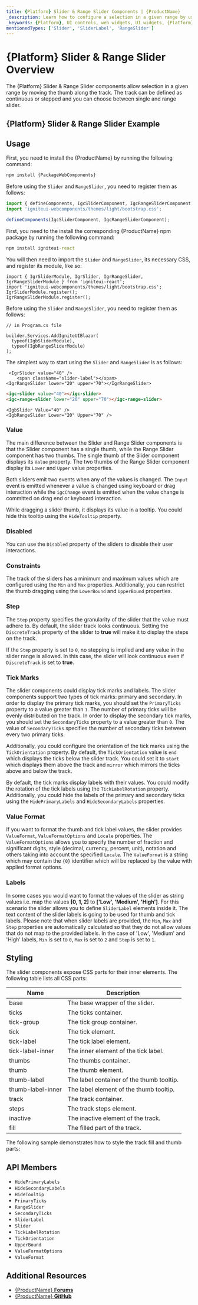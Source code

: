 ```yaml
---
title: {Platform} Slider & Range Slider Components | {ProductName}
_description: Learn how to configure a selection in a given range by using the thumb track with {Platform} Slider & Range Slider part of {ProductName}. Choose between single and range slider.
_keywords: {Platform}, UI controls, web widgets, UI widgets, {Platform} Slider Components, Infragistics
mentionedTypes: ['Slider', 'SliderLabel', 'RangeSlider']
---
```


# {Platform} Slider & Range Slider Overview

The {Platform} Slider & Range Slider components allow selection in a given range by moving the thumb along the track. The track can be defined as continuous or stepped and you can choose between single and range slider.

## {Platform} Slider & Range Slider Example

<code-view style="height: 200px"
           data-demos-base-url="{environment:dvDemosBaseUrl}"
           iframe-src="{environment:dvDemosBaseUrl}/inputs/slider-overview"
           alt="{Platform} Slider Example"
           github-src="inputs/slider/overview">
</code-view>

## Usage

<!-- WebComponents -->
First, you need to install the {ProductName} by running the following command:

```cmd
npm install {PackageWebComponents}
```

Before using the `Slider` and `RangeSlider`, you need to register them as follows:

```ts
import { defineComponents, IgcSliderComponent, IgcRangeSliderComponent } from "igniteui-webcomponents";
import 'igniteui-webcomponents/themes/light/bootstrap.css';

defineComponents(IgcSliderComponent, IgcRangeSliderComponent);
```
<!-- end: WebComponents -->

<!-- React -->
First, you need to the install the corresponding {ProductName} npm package by running the following command:

```cmd
npm install igniteui-react
```

You will then need to import the `Slider` and `RangeSlider`, its necessary CSS, and register its module, like so:

```tsx
import { IgrSliderModule, IgrSlider, IgrRangeSlider, IgrRangeSliderModule } from 'igniteui-react';
import 'igniteui-webcomponents/themes/light/bootstrap.css';
IgrSliderModule.register();
IgrRangeSliderModule.register();
```
<!-- end: React -->

<!-- Blazor -->
Before using the `Slider` and `RangeSlider`, you need to register them as follows:


```razor
// in Program.cs file

builder.Services.AddIgniteUIBlazor(
  typeof(IgbSliderModule),
  typeof(IgbRangeSliderModule)
);
```

<!-- end: Blazor -->

The simplest way to start using the `Slider` and `RangeSlider` is as follows:

```tsx
 <IgrSlider value="40" />
    <span className="slider-label"></span>
<IgrRangeSlider lower="20" upper="70"></IgrRangeSlider>
```

```html
<igc-slider value="40"></igc-slider>
<igc-range-slider lower="20" upper="70"></igc-range-slider>
```

```razor
<IgbSlider Value="40" />
<IgbRangeSlider Lower="20" Upper="70" />
```

### Value

The main difference between the Slider and Range Slider components is that the Slider component has a single thumb, while the Range Slider component has two thumbs. The single thumb of the Slider component displays its `Value` property. The two thumbs of the Range Slider component display its `Lower` and `Upper` value properties.

Both sliders emit two events when any of the values is changed. The `Input` event is emitted whenever a value is changed using keyboard or drag interaction while the `igcChange` event is emitted when the value change is committed on drag end or keyboard interaction.

<code-view style="height: 250px"
           data-demos-base-url="{environment:dvDemosBaseUrl}"
           iframe-src="{environment:dvDemosBaseUrl}/inputs/slider-value"
           alt="{Platform} Slider Value Example"
           github-src="inputs/slider/value">
</code-view>

While dragging a slider thumb, it displays its value in a tooltip. You could hide this tooltip using the `HideTooltip` property.

### Disabled

You can use the `Disabled` property of the sliders to disable their user interactions.

<code-view style="height: 120px"
           data-demos-base-url="{environment:dvDemosBaseUrl}"
           iframe-src="{environment:dvDemosBaseUrl}/inputs/slider-disabled"
           alt="{Platform} Slider Disabled Example"
           github-src="inputs/slider/disabled">
</code-view>

### Constraints

The track of the sliders has a minimum and maximum values which are configured using the `Min` and `Max` properties. Additionally, you can restrict the thumb dragging using the `LowerBound` and `UpperBound` properties.

<code-view style="height: 120px"
           data-demos-base-url="{environment:dvDemosBaseUrl}"
           iframe-src="{environment:dvDemosBaseUrl}/inputs/slider-constraints"
           alt="{Platform} Slider Constraints Example"
           github-src="inputs/slider/constraints">
</code-view>

### Step

The `Step` property specifies the granularity of the slider that the value must adhere to. By default, the slider track looks continuous. Setting the `DiscreteTrack` property of the slider to **true** will make it to display the steps on the track.

<code-view style="height: 120px"
           data-demos-base-url="{environment:dvDemosBaseUrl}"
           iframe-src="{environment:dvDemosBaseUrl}/inputs/slider-discrete"
           alt="{Platform} Slider Discrete Track Example"
           github-src="inputs/slider/discrete">
</code-view>

If the `Step` property is set to `0`, no stepping is implied and any value in the slider range is allowed. In this case, the slider will look continuous even if `DiscreteTrack` is set to **true**.

### Tick Marks

The slider components could display tick marks and labels. The slider components support two types of tick marks: primary and secondary. In order to display the primary tick marks, you should set the `PrimaryTicks` property to a value greater than `1`. The number of primary ticks will be evenly distributed on the track. In order to display the secondary tick marks, you should set the `SecondaryTicks` property to a value greater than `0`. The value of `SecondaryTicks` specifies the number of secondary ticks between every two primary ticks.

<code-view style="height: 150px"
           data-demos-base-url="{environment:dvDemosBaseUrl}"
           iframe-src="{environment:dvDemosBaseUrl}/inputs/slider-ticks"
           alt="{Platform} Slider Tick Marks Example"
           github-src="inputs/slider/ticks">
</code-view>

Additionally, you could configure the orientation of the tick marks using the `TickOrientation` property. By default, the `TickOrientation` value is `end` which displays the ticks below the slider track. You could set it to `start` which displays them above the track and `mirror` which mirrors the ticks above and below the track.

By default, the tick marks display labels with their values. You could modify the rotation of the tick labels using the `TickLabelRotation` property. Additionally, you could hide the labels of the primary and secondary ticks using the `HidePrimaryLabels` and `HideSecondaryLabels` properties.

<code-view style="height: 150px"
           data-demos-base-url="{environment:dvDemosBaseUrl}"
           iframe-src="{environment:dvDemosBaseUrl}/inputs/slider-tick-labels"
           alt="{Platform} Slider Tick Mark Labels Example"
           github-src="inputs/slider/tick-labels">
</code-view>

### Value Format

If you want to format the thumb and tick label values, the slider provides `ValueFormat`, `ValueFormatOptions` and `Locale` properties. Тhe `ValueFormatOptions` allows you to specify the number of fraction and significant digits, style (decimal, currency, percent, unit), notation and others taking into account the specified `Locale`. The `ValueFormat` is a string which may contain the `{0}` identifier which will be replaced by the value with applied format options.

<code-view style="height: 230px"
           data-demos-base-url="{environment:dvDemosBaseUrl}"
           iframe-src="{environment:dvDemosBaseUrl}/inputs/slider-value-format"
           alt="{Platform} Slider Value Format Example"
           github-src="inputs/slider/value-format">
</code-view>

### Labels

In some cases you would want to format the values of the slider as string values i.e. map the values **[0, 1, 2]** to **['Low', 'Medium', 'High']**. For this scenario the slider allows you to define `SliderLabel` elements inside it. The text content of the slider labels is going to be used for thumb and tick labels. Please note that when slider labels are provided, the `Min`, `Max` and `Step` properties are automatically calculated so that they do not allow values that do not map to the provided labels. In the case of 'Low', 'Medium' and 'High' labels, `Min` is set to `0`, `Max` is set to `2` and `Step` is set to `1`.

<code-view style="height: 150px"
           data-demos-base-url="{environment:dvDemosBaseUrl}"
           iframe-src="{environment:dvDemosBaseUrl}/inputs/slider-labels"
           alt="{Platform} Slider Labels Example"
           github-src="inputs/slider/labels">
</code-view>

## Styling

The slider components expose CSS parts for their inner elements. The following table lists all CSS parts:

|Name|Description|
|--|--|
| base | The base wrapper of the slider. |
| ticks | The ticks container. |
| tick-group | The tick group container. |
| tick | The tick element. |
| tick-label | The tick label element. |
| tick-label-inner | The inner element of the tick label. |
| thumbs | The thumbs container. |
| thumb | The thumb element. |
| thumb-label | The label container of the thumb tooltip. |
| thumb-label-inner | The label element of the thumb tooltip. |
| track | The track container. |
| steps | The track steps element. |
| inactive | The inactive element of the track. |
| fill | The filled part of the track. |

The following sample demonstrates how to style the track fill and thumb parts:

<code-view style="height: 120px"
           data-demos-base-url="{environment:dvDemosBaseUrl}"
           iframe-src="{environment:dvDemosBaseUrl}/inputs/slider-styling"
           alt="{Platform} Slider Styling Example"
           github-src="inputs/slider/styling">
</code-view>



 ## API Members
 - `HidePrimaryLabels`
 - `HideSecondaryLabels`
 - `HideTooltip`
 - `PrimaryTicks`
 - `RangeSlider`
 - `SecondaryTicks`
 - `SliderLabel`
 - `Slider`
 - `TickLabelRotation`
 - `TickOrientation`
 - `UpperBound`
 - `ValueFormatOptions`
 - `ValueFormat`

## Additional Resources

* [{ProductName} **Forums**](https://www.infragistics.com/community/forums/f/ignite-ui-for-{PlatformLower})
* [{ProductName} **GitHub**](https://github.com/IgniteUI/igniteui-{PlatformLowerNoHyphen})